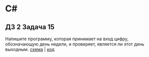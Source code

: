 # C#
## ДЗ 2 Задача 15
  Напишите программу, которая принимает на вход цифру, обозначающую день недели, и проверяет, является ли этот день выходным.
 [схема](digram.drawio.png) | [код](Program.cs)